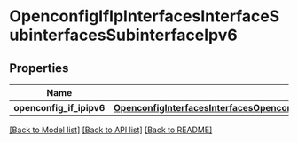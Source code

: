 # OpenconfigIfIpInterfacesInterfaceSubinterfacesSubinterfaceIpv6

## Properties
Name | Type | Description | Notes
------------ | ------------- | ------------- | -------------
**openconfig_if_ipipv6** | [**OpenconfigInterfacesInterfacesOpenconfiginterfacesinterfacesSubinterfacesOpenconfigifipipv6**](OpenconfigInterfacesInterfacesOpenconfiginterfacesinterfacesSubinterfacesOpenconfigifipipv6.md) |  | [optional] 

[[Back to Model list]](../README.md#documentation-for-models) [[Back to API list]](../README.md#documentation-for-api-endpoints) [[Back to README]](../README.md)


